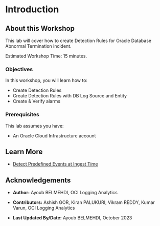# Introduction

## About this Workshop

This lab will cover how to create Detection Rules for Oracle Database Abnormal Termination incident.

Estimated Workshop Time: 15 minutes.

### Objectives

In this workshop, you will learn how to:

* Create Detection Rules
* Create Detection Rules with DB Log Source and Entity
* Create & Verify alarms

### Prerequisites

This lab assumes you have:

* An Oracle Cloud Infrastructure account

## Learn More

* [Detect Predefined Events at Ingest Time](https://docs.oracle.com/en-us/iaas/logging-analytics/doc/detect-predefined-events-ingest-time.html)

## Acknowledgements

* **Author:** Ayoub BELMEHDI, OCI Logging Analytics

* **Contributors:** Ashish GOR, Kiran PALUKURI, Vikram REDDY, Kumar Varun, OCI Logging Analytics

* **Last Updated By/Date:** Ayoub BELMEHDI, October 2023
